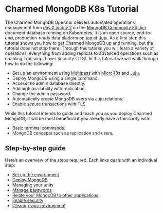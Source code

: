 # Charmed MongoDB K8s Tutorial

The Charmed MongoDB Operator delivers automated operations management from [day 0 to day 2](https://codilime.com/blog/day-0-day-1-day-2-the-software-lifecycle-in-the-cloud-age/) on the [MongoDB Community Edition](https://github.com/mongodb/mongo) document database running on Kubernetes. It is an open source, end-to-end, production-ready data platform [on top of Juju](https://juju.is/). As a first step this tutorial shows you how to get Charmed MongoDB up and running, but the tutorial does not stop there. Through this tutorial you will learn a variety of operations, everything from adding replicas to advanced operations such as enabling Transcript Layer Security (TLS). In this tutorial we will walk through how to do the following:

- Set up an environment using [Multipass](https://multipass.run/) with [MicroK8s](https://microk8s.io/) and [Juju](https://juju.is/).
- Deploy MongoDB using a single command.
- Access the admin database directly.
- Add high availability with replication.
- Change the admin password.
- Automatically create MongoDB users via Juju relations. 
- Enable secure transactions with TLS.

While this tutorial intends to guide and teach you as you deploy Charmed MongoDB, it will be most beneficial if you already have a familiarity with: 
- Basic terminal commands.
- MongoDB concepts such as replication and users.

## Step-by-step guide

Here’s an overview of the steps required. Each links deals with an individual step:
* [Set up the environment](TODO)
* [Deploy MongoDB](TODO)
* [Managing your units](TODO)
* [Manage passwords](TODO)
* [Relate your MongoDB to other applications](TODO)
* [Enable security](TODO)
* [Cleanup your environment](TODO)